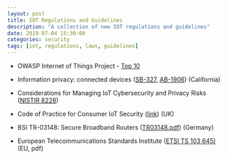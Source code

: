 ```yaml
---
layout: post
title: IOT Regulations and Guidelines
description: "A collection of new IOT regulations and guidelines"
date: 2019-07-04 15:30:00
categories: security
tags: [iot, regulations, laws, guidelines]
---
```


* OWASP Internet of Things Project - [Top 10][owasp-top-10]

* Information privacy: connected devices ([SB-327][sb-327], [AB-1906][ab-1906]) (California)

* Considerations for Managing IoT Cybersecurity and Privacy Risks ([NISTIR 8228][nistir-8228])

* Code of Practice for Consumer IoT Security ([link][copfciots]) (UK)

* BSI TR-03148: Secure Broadband Routers ([TR03148.pdf][bsi-tr-03148]) (Germany)

* European Telecommunications Standards Institute ([ETSI TS 103 645)][etsi-103-645] (EU, pdf)


[owasp-top-10]: https://www.owasp.org/index.php/OWASP_Internet_of_Things_Project
[sb-327]: http://leginfo.legislature.ca.gov/faces/billTextClient.xhtml?bill_id=201720180SB327
[ab-1906]: https://leginfo.legislature.ca.gov/faces/billTextClient.xhtml?bill_id=201720180AB1906
[nistir-8228]: https://www.nist.gov/publications/considerations-managing-internet-things-iot-cybersecurity-and-privacy-risks
[copfciots]: https://www.gov.uk/government/publications/code-of-practice-for-consumer-iot-security
[bsi-tr-03148]: https://www.bsi.bund.de/SharedDocs/Downloads/DE/BSI/Publikationen/TechnischeRichtlinien/TR03148/TR03148.pdf
[etsi-103-645]: https://www.etsi.org/deliver/etsi_ts/103600_103699/103645/01.01.01_60/ts_103645v010101p.pdf
